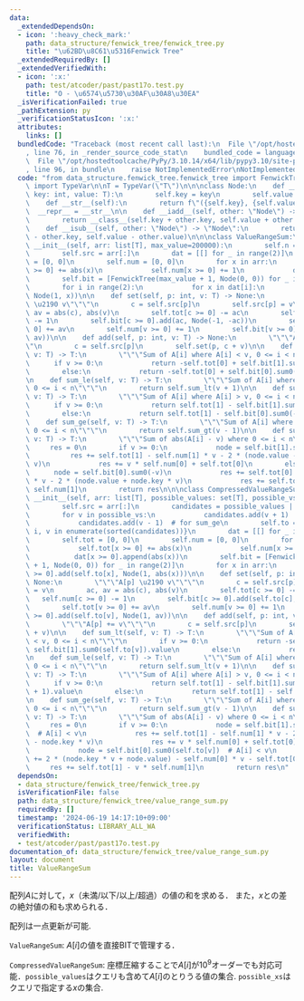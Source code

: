 ```yaml
---
data:
  _extendedDependsOn:
  - icon: ':heavy_check_mark:'
    path: data_structure/fenwick_tree/fenwick_tree.py
    title: "\u62BD\u8C61\u5316Fenwick Tree"
  _extendedRequiredBy: []
  _extendedVerifiedWith:
  - icon: ':x:'
    path: test/atcoder/past/past17o.test.py
    title: "O - \u6574\u5730\u30AF\u30A8\u30EA"
  _isVerificationFailed: true
  _pathExtension: py
  _verificationStatusIcon: ':x:'
  attributes:
    links: []
  bundledCode: "Traceback (most recent call last):\n  File \"/opt/hostedtoolcache/PyPy/3.10.14/x64/lib/pypy3.10/site-packages/onlinejudge_verify/documentation/build.py\"\
    , line 76, in _render_source_code_stat\n    bundled_code = language.bundle(\n\
    \  File \"/opt/hostedtoolcache/PyPy/3.10.14/x64/lib/pypy3.10/site-packages/onlinejudge_verify/languages/python.py\"\
    , line 96, in bundle\n    raise NotImplementedError\nNotImplementedError\n"
  code: "from data_structure.fenwick_tree.fenwick_tree import FenwickTree\nfrom typing\
    \ import TypeVar\n\nT = TypeVar(\"T\")\n\n\nclass Node:\n    def __init__(self,\
    \ key: int, value: T):\n        self.key = key\n        self.value = value\n\n\
    \    def __str__(self):\n        return f\"({self.key}, {self.value})\"\n\n  \
    \  __repr__ = __str__\n\n    def __iadd__(self, other: \"Node\") -> \"Node\":\n\
    \        return __class__(self.key + other.key, self.value + other.value)\n\n\
    \    def __isub__(self, other: \"Node\") -> \"Node\":\n        return __class__(self.key\
    \ - other.key, self.value - other.value)\n\n\nclass ValueRangeSum:\n\n    def\
    \ __init__(self, arr: list[T], max_value=200000):\n        self.n = len(arr)\n\
    \        self.src = arr[:]\n        dat = [[] for _ in range(2)]\n        self.tot\
    \ = [0, 0]\n        self.num = [0, 0]\n        for x in arr:\n            self.tot[x\
    \ >= 0] += abs(x)\n            self.num[x >= 0] += 1\n            dat[x >= 0].append(abs(x))\n\
    \        self.bit = [FenwickTree(max_value + 1, Node(0, 0)) for _ in range(2)]\n\
    \        for i in range(2):\n            for x in dat[i]:\n                self.bit[i].add(x,\
    \ Node(1, x))\n\n    def set(self, p: int, v: T) -> None:\n        \"\"\"A[p]\
    \ \u2190 v\"\"\"\n        c = self.src[p]\n        self.src[p] = v\n        ac,\
    \ av = abs(c), abs(v)\n        self.tot[c >= 0] -= ac\n        self.num[c >= 0]\
    \ -= 1\n        self.bit[c >= 0].add(ac, Node(-1, -ac))\n        self.tot[v >=\
    \ 0] += av\n        self.num[v >= 0] += 1\n        self.bit[v >= 0].add(av, Node(1,\
    \ av))\n\n    def add(self, p: int, v: T) -> None:\n        \"\"\"A[p] += v\"\"\
    \"\n        c = self.src[p]\n        self.set(p, c + v)\n\n    def sum_lt(self,\
    \ v: T) -> T:\n        \"\"\"Sum of A[i] where A[i] < v, 0 <= i < n\"\"\"\n  \
    \      if v >= 0:\n            return -self.tot[0] + self.bit[1].sum0(v).value\n\
    \        else:\n            return -self.tot[0] + self.bit[0].sum0(-v + 1).value\n\
    \n    def sum_le(self, v: T) -> T:\n        \"\"\"Sum of A[i] where A[i] <= v,\
    \ 0 <= i < n\"\"\"\n        return self.sum_lt(v + 1)\n\n    def sum_gt(self,\
    \ v: T) -> T:\n        \"\"\"Sum of A[i] where A[i] > v, 0 <= i < n\"\"\"\n  \
    \      if v >= 0:\n            return self.tot[1] - self.bit[1].sum0(v + 1).value\n\
    \        else:\n            return self.tot[1] - self.bit[0].sum0(-v).value\n\n\
    \    def sum_ge(self, v: T) -> T:\n        \"\"\"Sum of A[i] where A[i] >= v,\
    \ 0 <= i < n\"\"\"\n        return self.sum_gt(v - 1)\n\n    def sum_abs_from(self,\
    \ v: T) -> T:\n        \"\"\"Sum of abs(A[i] - v) where 0 <= i < n\"\"\"\n   \
    \     res = 0\n        if v >= 0:\n            node = self.bit[1].sum0(v)\n  \
    \          res += self.tot[1] - self.num[1] * v - 2 * (node.value - node.key *\
    \ v)\n            res += v * self.num[0] + self.tot[0]\n        else:\n      \
    \      node = self.bit[0].sum0(-v)\n            res += self.tot[0] + self.num[0]\
    \ * v - 2 * (node.value + node.key * v)\n            res += self.tot[1] - v *\
    \ self.num[1]\n        return res\n\n\nclass CompressedValueRangeSum:\n\n    def\
    \ __init__(self, arr: list[T], possible_values: set[T], possible_vs: set[T]):\n\
    \        self.src = arr[:]\n        candidates = possible_values | possible_vs\n\
    \        for v in possible_vs:\n            candidates.add(v + 1)  # for sum_le\n\
    \            candidates.add(v - 1)  # for sum_ge\n        self.to = {v: i for\
    \ i, v in enumerate(sorted(candidates))}\n        dat = [[] for _ in range(2)]\n\
    \        self.tot = [0, 0]\n        self.num = [0, 0]\n        for x in arr:\n\
    \            self.tot[x >= 0] += abs(x)\n            self.num[x >= 0] += 1\n \
    \           dat[x >= 0].append(abs(x))\n        self.bit = [FenwickTree(len(self.to)\
    \ + 1, Node(0, 0)) for _ in range(2)]\n        for x in arr:\n            self.bit[x\
    \ >= 0].add(self.to[x], Node(1, abs(x)))\n\n    def set(self, p: int, v: T) ->\
    \ None:\n        \"\"\"A[p] \u2190 v\"\"\"\n        c = self.src[p]\n        self.src[p]\
    \ = v\n        ac, av = abs(c), abs(v)\n        self.tot[c >= 0] -= ac\n     \
    \   self.num[c >= 0] -= 1\n        self.bit[c >= 0].add(self.to[c], Node(-1, -ac))\n\
    \        self.tot[v >= 0] += av\n        self.num[v >= 0] += 1\n        self.bit[v\
    \ >= 0].add(self.to[v], Node(1, av))\n\n    def add(self, p: int, v: T) -> None:\n\
    \        \"\"\"A[p] += v\"\"\"\n        c = self.src[p]\n        self.set(p, c\
    \ + v)\n\n    def sum_lt(self, v: T) -> T:\n        \"\"\"Sum of A[i] where A[i]\
    \ < v, 0 <= i < n\"\"\"\n        if v >= 0:\n            return -self.tot[0] +\
    \ self.bit[1].sum0(self.to[v]).value\n        else:\n            return -self.bit[0].sum0(self.to[v]).value\n\
    \n    def sum_le(self, v: T) -> T:\n        \"\"\"Sum of A[i] where A[i] <= v,\
    \ 0 <= i < n\"\"\"\n        return self.sum_lt(v + 1)\n\n    def sum_gt(self,\
    \ v: T) -> T:\n        \"\"\"Sum of A[i] where A[i] > v, 0 <= i < n\"\"\"\n  \
    \      if v >= 0:\n            return self.tot[1] - self.bit[1].sum0(self.to[v]\
    \ + 1).value\n        else:\n            return self.tot[1] - self.tot[0] + self.bit[0].sum0(self.to[v]).value\n\
    \n    def sum_ge(self, v: T) -> T:\n        \"\"\"Sum of A[i] where A[i] >= v,\
    \ 0 <= i < n\"\"\"\n        return self.sum_gt(v - 1)\n\n    def sum_abs_from(self,\
    \ v: T) -> T:\n        \"\"\"Sum of abs(A[i] - v) where 0 <= i < n\"\"\"\n   \
    \     res = 0\n        if v >= 0:\n            node = self.bit[1].sum0(self.to[v])\
    \  # A[i] < v\n            res += self.tot[1] - self.num[1] * v - 2 * (node.value\
    \ - node.key * v)\n            res += v * self.num[0] + self.tot[0]\n        else:\n\
    \            node = self.bit[0].sum0(self.to[v])  # A[i] < v\n            res\
    \ += 2 * (node.key * v + node.value) - self.num[0] * v - self.tot[0]\n       \
    \     res += self.tot[1] - v * self.num[1]\n        return res\n"
  dependsOn:
  - data_structure/fenwick_tree/fenwick_tree.py
  isVerificationFile: false
  path: data_structure/fenwick_tree/value_range_sum.py
  requiredBy: []
  timestamp: '2024-06-19 14:17:10+09:00'
  verificationStatus: LIBRARY_ALL_WA
  verifiedWith:
  - test/atcoder/past/past17o.test.py
documentation_of: data_structure/fenwick_tree/value_range_sum.py
layout: document
title: ValueRangeSum
---
```


配列$A$に対して，$x$（未満/以下/以上/超過）の値の和を求める．
また，$x$との差の絶対値の和も求められる．

配列は一点更新が可能.

`ValueRangeSum`: $A[i]$の値を直接BITで管理する．

`CompressedValueRangeSum`: 座標圧縮することで$A[i]$が$10^9$オーダーでも対応可能．`possible_values`はクエリも含めて$A[i]$のとりうる値の集合. `possible_xs`はクエリで指定する$x$の集合.